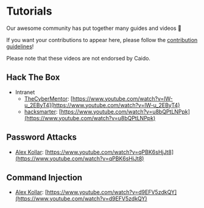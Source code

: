 # Tutorials

Our awesome community has put together many guides and videos 🎉

If you want your contributions to appear here, please follow the [contribution guidelines](../contributions/documentation.md)!

Please note that these videos are not endorsed by Caido.

## Hack The Box

- Intranet
  - [TheCyberMentor](https://linktr.ee/thecybermentor): [https://www.youtube.com/watch?v=lW-u_2EByT4](https://www.youtube.com/watch?v=lW-u_2EByT4)
  - [hacksmarter](https://hacksmarter.live/): [https://www.youtube.com/watch?v=u8bQPtLNPpk](https://www.youtube.com/watch?v=u8bQPtLNPpk)

## Password Attacks

- [Alex Kollar](https://twitter.com/ssgcythes): [https://www.youtube.com/watch?v=qPBK6sHjJt8](https://www.youtube.com/watch?v=qPBK6sHjJt8)

## Command Injection

- [Alex Kollar](https://twitter.com/ssgcythes): [https://www.youtube.com/watch?v=d9EFV5zdkQY](https://www.youtube.com/watch?v=d9EFV5zdkQY)
